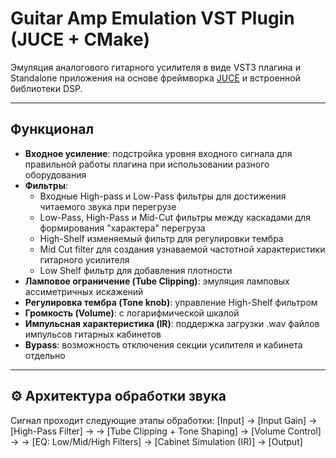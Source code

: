 # Guitar Amp Emulation VST Plugin (JUCE + CMake)

Эмуляция аналогового гитарного усилителя в виде VST3 плагина и Standalone приложения на основе фреймворка [JUCE](https://juce.com)  и встроенной библиотеки DSP.

---

## Функционал

- **Входное усиление**: подстройка уровня входного сигнала для правильной работы плагина при использовании разного оборудования
- **Фильтры**:
  - Входные High-pass и Low-Pass фильтры для достижения читаемого звука при перегрузе
  - Low-Pass, High-Pass и Mid-Cut фильтры между каскадами для формирования "характера" перегруза
  - High-Shelf изменяемый фильтр для регулировки тембра
  - Mid Cut filter для создания узнаваемой частотной характеристики гитарного усилителя
  - Low Shelf фильтр для добавления плотности
- **Ламповое ограничение (Tube Clipping)**: эмуляция ламповых ассиметричных искажений
- **Регулировка тембра (Tone knob)**: управление High-Shelf фильтром
- **Громкость (Volume)**: с логарифмической шкалой
- **Импульсная характеристика (IR)**: поддержка загрузки .wav файлов импульсов гитарных кабинетов
- **Bypass**: возможность отключения секции усилителя и кабинета отдельно

---

## ⚙️ Архитектура обработки звука

Сигнал проходит следующие этапы обработки:
[Input] → [Input Gain] → [High-Pass Filter] →
→ [Tube Clipping + Tone Shaping] → [Volume Control] →
→ [EQ: Low/Mid/High Filters] → [Cabinet Simulation (IR)] → [Output]
